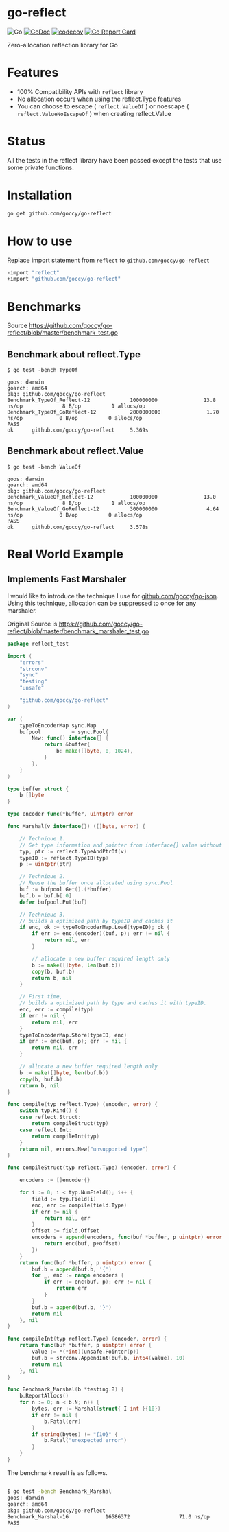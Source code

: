 # go-reflect

![Go](https://github.com/goccy/go-reflect/workflows/Go/badge.svg)
[![GoDoc](https://godoc.org/github.com/goccy/go-reflect?status.svg)](https://pkg.go.dev/github.com/goccy/go-reflect?tab=doc)
[![codecov](https://codecov.io/gh/goccy/go-reflect/branch/master/graph/badge.svg)](https://codecov.io/gh/goccy/go-reflect)
[![Go Report Card](https://goreportcard.com/badge/github.com/goccy/go-reflect)](https://goreportcard.com/report/github.com/goccy/go-reflect)

Zero-allocation reflection library for Go

# Features

- 100% Compatibility APIs with `reflect` library
- No allocation occurs when using the reflect.Type features
- You can choose to escape ( `reflect.ValueOf` ) or noescape ( `reflect.ValueNoEscapeOf` ) when creating reflect.Value

# Status

All the tests in the reflect library have been passed
except the tests that use some private functions.

# Installation

```bash
go get github.com/goccy/go-reflect
```

# How to use

Replace import statement from `reflect` to `github.com/goccy/go-reflect`

```bash
-import "reflect"
+import "github.com/goccy/go-reflect"
```

# Benchmarks

Source https://github.com/goccy/go-reflect/blob/master/benchmark_test.go

## Benchmark about reflect.Type

```
$ go test -bench TypeOf
```

```
goos: darwin
goarch: amd64
pkg: github.com/goccy/go-reflect
Benchmark_TypeOf_Reflect-12             100000000               13.8 ns/op             8 B/op          1 allocs/op
Benchmark_TypeOf_GoReflect-12           2000000000               1.70 ns/op            0 B/op          0 allocs/op
PASS
ok      github.com/goccy/go-reflect     5.369s
```

## Benchmark about reflect.Value

```
$ go test -bench ValueOf
```

```
goos: darwin
goarch: amd64
pkg: github.com/goccy/go-reflect
Benchmark_ValueOf_Reflect-12            100000000               13.0 ns/op             8 B/op          1 allocs/op
Benchmark_ValueOf_GoReflect-12          300000000                4.64 ns/op            0 B/op          0 allocs/op
PASS
ok      github.com/goccy/go-reflect     3.578s
```

# Real World Example

## Implements Fast Marshaler

I would like to introduce the technique I use for [github.com/goccy/go-json](https://github.com/goccy/go-json).  
Using this technique, allocation can be suppressed to once for any marshaler.  

Original Source is https://github.com/goccy/go-reflect/blob/master/benchmark_marshaler_test.go

```go
package reflect_test

import (
    "errors"
    "strconv"
    "sync"
    "testing"
    "unsafe"

    "github.com/goccy/go-reflect"
)

var (
    typeToEncoderMap sync.Map
    bufpool          = sync.Pool{
        New: func() interface{} {
            return &buffer{
                b: make([]byte, 0, 1024),
            }
        },
    }
)

type buffer struct {
    b []byte
}

type encoder func(*buffer, uintptr) error

func Marshal(v interface{}) ([]byte, error) {

    // Technique 1.
    // Get type information and pointer from interface{} value without allocation.
    typ, ptr := reflect.TypeAndPtrOf(v)
    typeID := reflect.TypeID(typ)
    p := uintptr(ptr)

    // Technique 2.
    // Reuse the buffer once allocated using sync.Pool
    buf := bufpool.Get().(*buffer)
    buf.b = buf.b[:0]
    defer bufpool.Put(buf)

    // Technique 3.
    // builds a optimized path by typeID and caches it
    if enc, ok := typeToEncoderMap.Load(typeID); ok {
        if err := enc.(encoder)(buf, p); err != nil {
            return nil, err
        }

        // allocate a new buffer required length only
        b := make([]byte, len(buf.b))
        copy(b, buf.b)
        return b, nil
    }

    // First time,
    // builds a optimized path by type and caches it with typeID.
    enc, err := compile(typ)
    if err != nil {
        return nil, err
    }
    typeToEncoderMap.Store(typeID, enc)
    if err := enc(buf, p); err != nil {
        return nil, err
    }

    // allocate a new buffer required length only
    b := make([]byte, len(buf.b))
    copy(b, buf.b)
    return b, nil
}

func compile(typ reflect.Type) (encoder, error) {
    switch typ.Kind() {
    case reflect.Struct:
        return compileStruct(typ)
    case reflect.Int:
        return compileInt(typ)
    }
    return nil, errors.New("unsupported type")
}

func compileStruct(typ reflect.Type) (encoder, error) {

    encoders := []encoder{}

    for i := 0; i < typ.NumField(); i++ {
        field := typ.Field(i)
        enc, err := compile(field.Type)
        if err != nil {
            return nil, err
        }
        offset := field.Offset
        encoders = append(encoders, func(buf *buffer, p uintptr) error {
            return enc(buf, p+offset)
        })
    }
    return func(buf *buffer, p uintptr) error {
        buf.b = append(buf.b, '{')
        for _, enc := range encoders {
            if err := enc(buf, p); err != nil {
                return err
            }
        }
        buf.b = append(buf.b, '}')
        return nil
    }, nil
}

func compileInt(typ reflect.Type) (encoder, error) {
    return func(buf *buffer, p uintptr) error {
        value := *(*int)(unsafe.Pointer(p))
        buf.b = strconv.AppendInt(buf.b, int64(value), 10)
        return nil
    }, nil
}

func Benchmark_Marshal(b *testing.B) {
    b.ReportAllocs()
    for n := 0; n < b.N; n++ {
        bytes, err := Marshal(struct{ I int }{10})
        if err != nil {
            b.Fatal(err)
        }
        if string(bytes) != "{10}" {
            b.Fatal("unexpected error")
        }
    }
}
```

The benchmark result is as follows.  

```bash

$ go test -bench Benchmark_Marshal
goos: darwin
goarch: amd64
pkg: github.com/goccy/go-reflect
Benchmark_Marshal-16            16586372                71.0 ns/op             4 B/op          1 allocs/op
PASS
```

